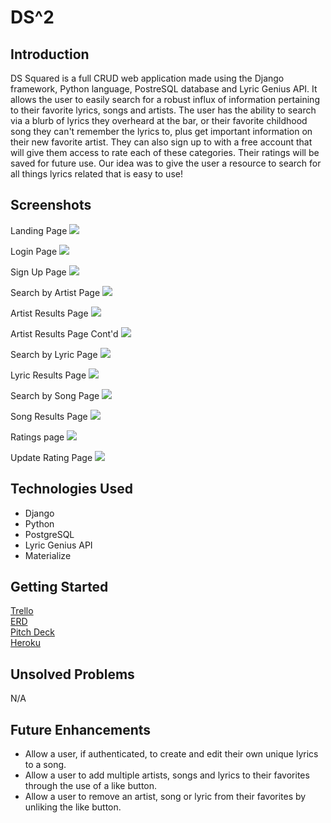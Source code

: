 # DS^2 

## Introduction
DS Squared is a full CRUD web application made using the Django framework, Python language, PostreSQL database and Lyric Genius API. It allows the user to easily search for a robust influx of information pertaining to their favorite lyrics, songs and artists. The user has the ability to search via a blurb of lyrics they overheard at the bar, or their favorite childhood song they can't remember the lyrics to, plus get important information on their new favorite artist. They can also sign up to with a free account that will give them access to rate each of these categories. Their ratings will be saved for future use. Our idea was to give the user a resource to search for all things lyrics related that is easy to use!

## Screenshots
Landing Page
![](https://i.imgur.com/0aPzTKn.png)

Login Page
![](https://i.imgur.com/5V1zL2o.png)

Sign Up Page
![](https://i.imgur.com/7emJ1AA.png)

Search by Artist Page
![](https://i.imgur.com/8WTmSVR.png)

Artist Results Page
![](https://i.imgur.com/Nw0oLY2.png)

Artist Results Page Cont'd
![](https://i.imgur.com/G8lE1bm.png)

Search by Lyric Page
![](https://i.imgur.com/TAiakqK.png)

Lyric Results Page
![](https://i.imgur.com/zBOVoxD.png)

Search by Song Page 
![](https://i.imgur.com/KX6QVEJ.png)

Song Results Page
![](https://i.imgur.com/cHnqaPD.png)

Ratings page
![](https://i.imgur.com/47QaJ6G.png)

Update Rating Page
![](https://i.imgur.com/8BR8oCJ.png)


## Technologies Used
- Django
- Python
- PostgreSQL
- Lyric Genius API
- Materialize

## Getting Started

[Trello](https://trello.com/b/3j4AWuX8/project-4-board)\
[ERD](https://drawsql.app/k-8/diagrams/project-4)\
[Pitch Deck](https://www.canva.com/design/DAE6sZopvqs/FldBPvVw22ddH5hl0NM2qw/edit?layoutQuery=presentations+%2816%3A9%29)\
[Heroku](https://dsquared2.herokuapp.com/)

## Unsolved Problems
N/A

## Future Enhancements
- Allow a user, if authenticated, to create and edit their own unique lyrics to a song.
- Allow a user to add multiple artists, songs and lyrics to their favorites through the use of a like button.
- Allow a user to remove an artist, song or lyric from their favorites by unliking the like button. 